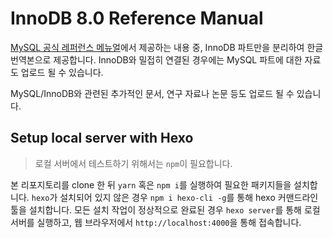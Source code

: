 # InnoDB 8.0 Reference Manual

[MySQL 공식 레퍼런스 메뉴얼](https://dev.mysql.com/doc/refman/8.0/en/)에서 제공하는
내용 중, InnoDB 파트만을 분리하여 한글 번역본으로 제공합니다. InnoDB와 밀접히
연결된 경우에는 MySQL 파트에 대한 자료도 업로드 될 수 있습니다. 

MySQL/InnoDB와 관련된 추가적인 문서, 연구 자료나 논문 등도 업로드 될 수 있습니다. 

## Setup local server with Hexo

> 로컬 서버에서 테스트하기 위해서는 `npm`이 필요합니다. 

본 리포지토리를 clone 한 뒤 `yarn` 혹은 `npm i`를 실행하여 필요한 패키지들을 설치합니다.
`hexo`가 설치되어 있지 않은 경우 `npm i hexo-cli -g`를 통해 hexo 커맨드라인 툴을 설치합니다. 
모든 설치 작업이 정상적으로 완료된 경우 `hexo server`를 통해 로컬 서버를 실행하고,
웹 브라우저에서 `http://localhost:4000`을 통해 접속합니다. 